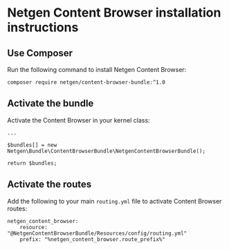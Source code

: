Netgen Content Browser installation instructions
================================================

Use Composer
------------

Run the following command to install Netgen Content Browser:

```
composer require netgen/content-browser-bundle:^1.0
```

Activate the bundle
-------------------

Activate the Content Browser in your kernel class:

```
...

$bundles[] = new Netgen\Bundle\ContentBrowserBundle\NetgenContentBrowserBundle();

return $bundles;
```

Activate the routes
-------------------

Add the following to your main `routing.yml` file to activate Content Browser routes:

```
netgen_content_browser:
    resource: "@NetgenContentBrowserBundle/Resources/config/routing.yml"
    prefix: "%netgen_content_browser.route_prefix%"
```
